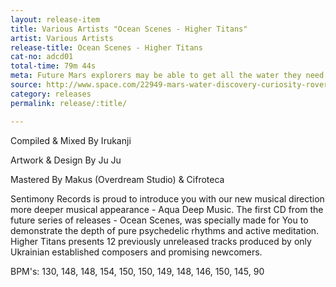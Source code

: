 ```yaml
---
layout: release-item
title: Various Artists "Ocean Scenes - Higher Titans"
artist: Various Artists
release-title: Ocean Scenes - Higher Titans
cat-no: adcd01
total-time: 79m 44s
meta: Future Mars explorers may be able to get all the water they need out of the red dirt beneath their boots.
source: http://www.space.com/22949-mars-water-discovery-curiosity-rover.html
category: releases
permalink: release/:title/

---
```


Compiled & Mixed By Irukanji

Artwork & Design By Ju Ju

Mastered By Makus (Overdream Studio) & Cifroteca

Sentimony Records is proud to introduce you with our new musical direction more deeper musical appearance - Aqua Deep Music.
The first CD from the future series of releases - Ocean Scenes, was specially made for You to demonstrate the depth of pure psychedelic rhythms and active meditation.
Higher Titans presents 12 previously unreleased tracks produced by only Ukrainian established composers and promising newcomers.

BPM's: 130, 148, 148, 154, 150, 150, 149, 148, 146, 150, 145, 90 

